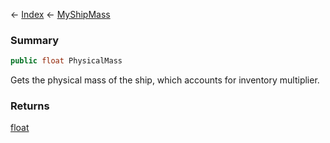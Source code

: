 ← [Index](Api-Index) ← [MyShipMass](Sandbox.ModAPI.Ingame.MyShipMass)

### Summary

```csharp
public float PhysicalMass
```

Gets the physical mass of the ship, which accounts for inventory multiplier.

### Returns

[float](System.Single)

